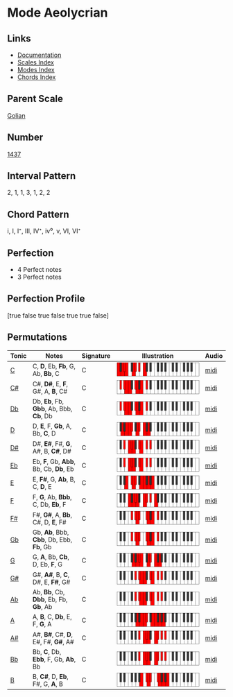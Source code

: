 # Mode Aeolycrian

## Links

- [Documentation](index.md)
- [Scales Index](Scales.md)
- [Modes Index](Modes.md)
- [Chords Index](Chords.md)

## Parent Scale

[Golian](ScaleGolian.md)

## Number

[1437](https://ianring.com/musictheory/scales/1437)

## Interval Pattern

2, 1, 1, 3, 1, 2, 2

## Chord Pattern

i, I, I⁺, III, IV⁺, iv⁰, v, VI, VI⁺

## Perfection

- 4 Perfect notes
- 3 Perfect notes

## Perfection Profile

[true false true false true true false]

## Permutations

| Tonic | Notes | Signature | Illustration | Audio |
|-------|-------|-----------|--------------|-------|
| [C](ModeCNaturalAeolycrian.md) | C, **D**, Eb, **Fb**, G, Ab, **Bb**, C | C | ![CNaturalAeolycrian](ModeCNaturalAeolycrian.png) | [midi](https://github.com/edipermadi/music/blob/main/docs/ModeCNaturalAeolycrian.mid?raw=true) |
| [C#](ModeCSharpAeolycrian.md) | C#, **D#**, E, **F**, G#, A, **B**, C# | C | ![CSharpAeolycrian](ModeCSharpAeolycrian.png) | [midi](https://github.com/edipermadi/music/blob/main/docs/ModeCSharpAeolycrian.mid?raw=true) |
| [Db](ModeDFlatAeolycrian.md) | Db, **Eb**, Fb, **Gbb**, Ab, Bbb, **Cb**, Db | C | ![DFlatAeolycrian](ModeDFlatAeolycrian.png) | [midi](https://github.com/edipermadi/music/blob/main/docs/ModeDFlatAeolycrian.mid?raw=true) |
| [D](ModeDNaturalAeolycrian.md) | D, **E**, F, **Gb**, A, Bb, **C**, D | C | ![DNaturalAeolycrian](ModeDNaturalAeolycrian.png) | [midi](https://github.com/edipermadi/music/blob/main/docs/ModeDNaturalAeolycrian.mid?raw=true) |
| [D#](ModeDSharpAeolycrian.md) | D#, **E#**, F#, **G**, A#, B, **C#**, D# | C | ![DSharpAeolycrian](ModeDSharpAeolycrian.png) | [midi](https://github.com/edipermadi/music/blob/main/docs/ModeDSharpAeolycrian.mid?raw=true) |
| [Eb](ModeEFlatAeolycrian.md) | Eb, **F**, Gb, **Abb**, Bb, Cb, **Db**, Eb | C | ![EFlatAeolycrian](ModeEFlatAeolycrian.png) | [midi](https://github.com/edipermadi/music/blob/main/docs/ModeEFlatAeolycrian.mid?raw=true) |
| [E](ModeENaturalAeolycrian.md) | E, **F#**, G, **Ab**, B, C, **D**, E | C | ![ENaturalAeolycrian](ModeENaturalAeolycrian.png) | [midi](https://github.com/edipermadi/music/blob/main/docs/ModeENaturalAeolycrian.mid?raw=true) |
| [F](ModeFNaturalAeolycrian.md) | F, **G**, Ab, **Bbb**, C, Db, **Eb**, F | C | ![FNaturalAeolycrian](ModeFNaturalAeolycrian.png) | [midi](https://github.com/edipermadi/music/blob/main/docs/ModeFNaturalAeolycrian.mid?raw=true) |
| [F#](ModeFSharpAeolycrian.md) | F#, **G#**, A, **Bb**, C#, D, **E**, F# | C | ![FSharpAeolycrian](ModeFSharpAeolycrian.png) | [midi](https://github.com/edipermadi/music/blob/main/docs/ModeFSharpAeolycrian.mid?raw=true) |
| [Gb](ModeGFlatAeolycrian.md) | Gb, **Ab**, Bbb, **Cbb**, Db, Ebb, **Fb**, Gb | C | ![GFlatAeolycrian](ModeGFlatAeolycrian.png) | [midi](https://github.com/edipermadi/music/blob/main/docs/ModeGFlatAeolycrian.mid?raw=true) |
| [G](ModeGNaturalAeolycrian.md) | G, **A**, Bb, **Cb**, D, Eb, **F**, G | C | ![GNaturalAeolycrian](ModeGNaturalAeolycrian.png) | [midi](https://github.com/edipermadi/music/blob/main/docs/ModeGNaturalAeolycrian.mid?raw=true) |
| [G#](ModeGSharpAeolycrian.md) | G#, **A#**, B, **C**, D#, E, **F#**, G# | C | ![GSharpAeolycrian](ModeGSharpAeolycrian.png) | [midi](https://github.com/edipermadi/music/blob/main/docs/ModeGSharpAeolycrian.mid?raw=true) |
| [Ab](ModeAFlatAeolycrian.md) | Ab, **Bb**, Cb, **Dbb**, Eb, Fb, **Gb**, Ab | C | ![AFlatAeolycrian](ModeAFlatAeolycrian.png) | [midi](https://github.com/edipermadi/music/blob/main/docs/ModeAFlatAeolycrian.mid?raw=true) |
| [A](ModeANaturalAeolycrian.md) | A, **B**, C, **Db**, E, F, **G**, A | C | ![ANaturalAeolycrian](ModeANaturalAeolycrian.png) | [midi](https://github.com/edipermadi/music/blob/main/docs/ModeANaturalAeolycrian.mid?raw=true) |
| [A#](ModeASharpAeolycrian.md) | A#, **B#**, C#, **D**, E#, F#, **G#**, A# | C | ![ASharpAeolycrian](ModeASharpAeolycrian.png) | [midi](https://github.com/edipermadi/music/blob/main/docs/ModeASharpAeolycrian.mid?raw=true) |
| [Bb](ModeBFlatAeolycrian.md) | Bb, **C**, Db, **Ebb**, F, Gb, **Ab**, Bb | C | ![BFlatAeolycrian](ModeBFlatAeolycrian.png) | [midi](https://github.com/edipermadi/music/blob/main/docs/ModeBFlatAeolycrian.mid?raw=true) |
| [B](ModeBNaturalAeolycrian.md) | B, **C#**, D, **Eb**, F#, G, **A**, B | C | ![BNaturalAeolycrian](ModeBNaturalAeolycrian.png) | [midi](https://github.com/edipermadi/music/blob/main/docs/ModeBNaturalAeolycrian.mid?raw=true) |
